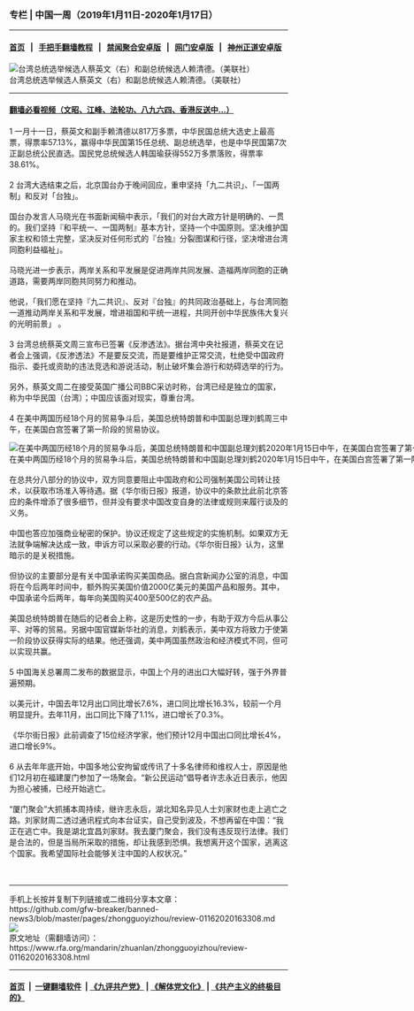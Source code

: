 ### 专栏 | 中国一周（2019年1月11日-2020年1月17日）
------------------------

#### [首页](https://github.com/gfw-breaker/banned-news3/blob/master/README.md) &nbsp;&nbsp;|&nbsp;&nbsp; [手把手翻墙教程](https://github.com/gfw-breaker/guides/wiki) &nbsp;&nbsp;|&nbsp;&nbsp; [禁闻聚合安卓版](https://github.com/gfw-breaker/bn-android) &nbsp;&nbsp;|&nbsp;&nbsp; [网门安卓版](https://github.com/oGate2/oGate) &nbsp;&nbsp;|&nbsp;&nbsp; [神州正道安卓版](https://github.com/SzzdOgate/update) 



<div id="headerimg">
 <img alt="台湾总统选举候选人蔡英文（右）和副总统候选人赖清德。（美联社）" src="https://www.rfa.org/mandarin/pinglun/zhuzhaoji/zzj-01142020112045.html/AP_20011517455004.jpg/@@images/59f53c59-793a-4435-ae3b-5368257e785c.jpeg" title="台湾总统选举候选人蔡英文（右）和副总统候选人赖清德。（美联社）"/>
 <div id="headerimgcontents">
  <div id="headerimgcaption">
   <span>
    台湾总统选举候选人蔡英文（右）和副总统候选人赖清德。（美联社）
   </span>
   <!-- zoomattribute -->
  </div>
  <!-- headerimgcaption -->
 </div>
 <!-- headerimagecontents -->
</div>

<hr/>


#### [翻墙必看视频（文昭、江峰、法轮功、八九六四、香港反送中...）](http://167.172.214.107/home.html)

<div id="storytext">
 <div>
  <div class="slot_header">
  </div>
 </div>
 <p>
  1 一月十一日，蔡英文和副手赖清德以817万多票，中华民国总统大选史上最高票，得票率57.13%，赢得中华民国第15任总统、副总统选举，也是中华民国第7次正副总统公民直选。国民党总统候选人韩国瑜获得552万多票落败，得票率38.61%。
  <br/>
  <br/>
  2 台湾大选结束之后，北京国台办于晚间回应，重申坚持「九二共识」、「一国两制」和反对「台独」。
  <br/>
  <br/>
  国台办发言人马晓光在书面新闻稿中表示，「我们的对台大政方针是明确的、一贯的。我们坚持『和平统一、一国两制』基本方针，坚持一个中国原则。坚决维护国家主权和领土完整，坚决反对任何形式的『台独』分裂图谋和行径，坚决增进台湾同胞利益福祉」。
  <br/>
  <br/>
  马晓光进一步表示，两岸关系和平发展是促进两岸共同发展、造福两岸同胞的正确道路，需要两岸同胞共同努力和推动。
  <br/>
  <br/>
  他说，「我们愿在坚持『九二共识』、反对『台独』的共同政治基础上，与台湾同胞一道推动两岸关系和平发展，增进祖国和平统一进程，共同开创中华民族伟大复兴的光明前景」 。
  <br/>
  <br/>
  3 台湾总统蔡英文周三宣布已签署《反渗透法》。据台湾中央社报道，蔡英文在记者会上强调，《反渗透法》不是要反交流，而是要维护正常交流，杜绝受中国政府指示、委托或资助的违法竞选和游说活动，制止破坏集会游行和妨碍选举的行为。
  <br/>
  <br/>
  另外，蔡英文周二在接受英国广播公司BBC采访时称，台湾已经是独立的国家，称为中华民国（台湾）；中国应该面对现实，尊重台湾。
  <br/>
  <br/>
  4 在美中两国历经18个月的贸易争斗后，美国总统特朗普和中国副总理刘鹤周三中午，在美国白宫签署了第一阶段的贸易协议。
  <br/>
  <div class="image-inline captioned" style="width:1472px;">
   <div style="width:1472px;">
    <img alt="在美中两国历经18个月的贸易争斗后，美国总统特朗普和中国副总理刘鹤2020年1月15日中午，在美国白宫签署了第一阶段的贸易协议。（美联社）" src="https://www.rfa.org/mandarin/Xinwen/76-01152020135500.html/AP_20015652077746.jpg" title="在美中两国历经18个月的贸易争斗后，美国总统特朗普和中国副总理刘鹤2020年1月15日中午，在美国白宫签署了第一阶段的贸易协议。（美联社）"/>
   </div>
   <div class="image-caption">
    <span style="width:1472px;">
     在美中两国历经18个月的贸易争斗后，美国总统特朗普和中国副总理刘鹤2020年1月15日中午，在美国白宫签署了第一阶段的贸易协议。（美联社）
    </span>
    <span class="copyright">
    </span>
   </div>
  </div>
  <br/>
  在总共分八部分的协议中，双方同意要阻止中国政府和公司强制美国公司转让技术，以获取市场准入等待遇。据《华尔街日报》报道，协议中的条款比此前北京答应的条件增添了很多细节，但并没有要求中国改变自身的法律或规则来履行谈及的义务。
  <br/>
  <br/>
  中国也答应加强商业秘密的保护。协议还规定了这些规定的实施机制。如果双方无法就争端解决达成一致，申诉方可以采取必要的行动。《华尔街日报》认为，这里暗示的是关税措施。
  <br/>
  <br/>
  但协议的主要部分是有关中国承诺购买美国商品。据白宫新闻办公室的消息，中国将在今后两年时间中，额外购买美国价值2000亿美元的美国产品和服务。其中，中国承诺今后两年，每年向美国购买400至500亿的农产品。
  <br/>
  <br/>
  美国总统特朗普在随后的记者会上称，这是历史性的一步，有助于双方今后从事公平、对等的贸易。另据中国官媒新华社的消息，刘鹤表示，美中双方将致力于使第一阶段协议获得实际的结果。他还强调，美中两国虽然政治和经济模式不同，但可以实现共赢。
  <br/>
  <br/>
  5 中国海关总署周二发布的数据显示，中国上个月的进出口大幅好转，强于外界普遍预期。
  <br/>
  <br/>
  以美元计，中国去年12月出口同比增长7.6%，进口同比增长16.3%，较前一个月明显提升。去年11月，出口同比下降了1.1%，进口增长了0.3%。
  <br/>
  <br/>
  《华尔街日报》此前调查了15位经济学家，他们预计12月中国出口同比增长4%，进口增长9%。
  <br/>
  <br/>
  6 从去年年底开始，中国多地公安拘留或传讯了十多名律师和维权人士，原因是他们12月初在福建厦门参加了一场聚会。“新公民运动”倡导者许志永近日表示，他因为担心被捕，已经开始逃亡。
  <br/>
  <br/>
  “厦门聚会”大抓捕本周持续，继许志永后，湖北知名异见人士刘家财也走上逃亡之路。刘家财周二透过通讯程式向本台证实，自己受到波及，不想再留在中国：“我正在逃亡中。我是湖北宜昌刘家财。我去厦门聚会，我们没有违反现行法律。我们是合法的，但是当局所采取的措施，却让我感到恐惧。我想离开这个国家，逃离这个国家。我希望国际社会能够关注中国的人权状况。”
  <br/>
  <br/>
  <br/>
 </p>
</div>

<hr/>
手机上长按并复制下列链接或二维码分享本文章：<br/>
https://github.com/gfw-breaker/banned-news3/blob/master/pages/zhongguoyizhou/review-01162020163308.md <br/>
<a href='https://github.com/gfw-breaker/banned-news3/blob/master/pages/zhongguoyizhou/review-01162020163308.md'><img src='https://github.com/gfw-breaker/banned-news3/blob/master/pages/zhongguoyizhou/review-01162020163308.md.png'/></a> <br/>
原文地址（需翻墙访问）：https://www.rfa.org/mandarin/zhuanlan/zhongguoyizhou/review-01162020163308.html


------------------------
#### [首页](https://github.com/gfw-breaker/banned-news3/blob/master/README.md) &nbsp;|&nbsp; [一键翻墙软件](https://github.com/gfw-breaker/nogfw/blob/master/README.md) &nbsp;| [《九评共产党》](https://github.com/gfw-breaker/9ping.md/blob/master/README.md#九评之一评共产党是什么) | [《解体党文化》](https://github.com/gfw-breaker/jtdwh.md/blob/master/README.md) | [《共产主义的终极目的》](https://github.com/gfw-breaker/gczydzjmd.md/blob/master/README.md)


<img src='http://gfw-breaker.win/banned-news3/pages/zhongguoyizhou/review-01162020163308.md' width='0px' height='0px'/>